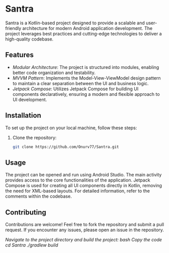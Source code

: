 # Santra

Santra is a Kotlin-based project designed to provide a scalable and user-friendly architecture for modern Android application development. The project leverages best practices and cutting-edge technologies to deliver a high-quality codebase.

## Features

- *Modular Architecture*: The project is structured into modules, enabling better code organization and testability.
- *MVVM Pattern*: Implements the Model-View-ViewModel design pattern to maintain a clear separation between the UI and business logic.
- *Jetpack Compose*: Utilizes Jetpack Compose for building UI components declaratively, ensuring a modern and flexible approach to UI development.

## Installation

To set up the project on your local machine, follow these steps:

1. Clone the repository:
   ```bash
   git clone https://github.com/Onurv77/Santra.git

## Usage
The project can be opened and run using Android Studio. The main activity provides access to the core functionalities of the application.
Jetpack Compose is used for creating all UI components directly in Kotlin, removing the need for XML-based layouts.
For detailed information, refer to the comments within the codebase.

## Contributing
Contributions are welcome!
Feel free to fork the repository and submit a pull request.
If you encounter any issues, please open an issue in the repository.

*Navigate to the project directory and build the project:
bash
Copy the code
cd Santra
./gradlew build*
